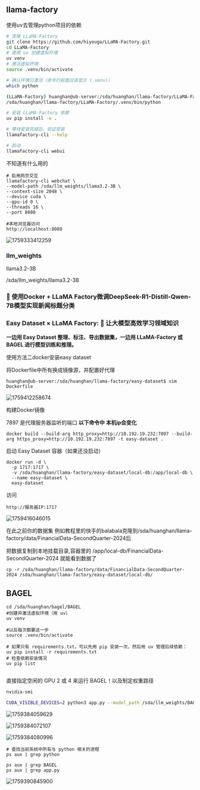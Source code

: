 ## llama-factory
使用uv去管理python项目的依赖
```bash
# 克隆 LLaMA-Factory
git clone https://github.com/hiyouga/LLaMA-Factory.git
cd LLaMA-Factory
# 使用 uv 创建虚拟环境
uv venv
# 激活虚拟环境
source .venv/bin/activate

# 确认环境已激活（命令行前面应该显示 (.venv)）
which python

(LLaMA-Factory) huanghan@ub-server:/sda/huanghan/llama-factory/LLaMA-Factory$ which python
/sda/huanghan/llama-factory/LLaMA-Factory/.venv/bin/python
```
```bash
# 安装 LLaMA-Factory 依赖
uv pip install -e .

# 等待安装完成后，验证安装
llamafactory-cli --help

# 启动
llamafactory-cli webui

```

不知道有什么用的
```shell
# 启用网页交互
llamafactory-cli webchat \
--model-path /sda/llm_weights/llama3.2-3B \
--context-size 2048 \
--device cuda \
--gpu-id 0 \
--threads 16 \
--port 8080

#本地浏览器访问
http://localhost:8080

```


![1759333412259](image/model/1759333412259.png)

### llm_weights
 llama3.2-3B 


 /sda/llm_weights/llama3.2-3B

### 🚀 使用Docker + LLaMA Factory微调DeepSeek-R1-Distill-Qwen-7B模型实现新闻标题分类

### Easy Dataset × LLaMA Factory: 🚀 让大模型高效学习领域知识
**一边用 Easy Dataset 整理、标注、导出数据集，一边用 LLaMA-Factory 或 BAGEL 进行模型训练和推理。**

使用方法二docker安装easy dataset

将Dockerfile中所有换成镜像源，并配置好代理
```shell
huanghan@ub-server:/sda/huanghan/llama-factory/easy-dataset$ vim Dockerfile
```
![1759412258674](image/model/1759412258674.png)

构建Docker镜像

7897 是代理服务器监听的端口
**以下命令中 本机ip会变化**

```shell
docker build --build-arg http_proxy=http://10.192.19.232:7897 --build-arg https_proxy=http://10.192.19.232:7897 -t easy-dataset .
```
启动 Easy Dataset 容器（如果还没启动）
```shell
docker run -d \
  -p 1717:1717 \
  -v /sda/huanghan/llama-factory/easy-dataset/local-db:/app/local-db \
  --name easy-dataset \
  easy-dataset
```

访问
```
http://服务器IP:1717
```
![1759416046015](image/model/1759416046015.png)

在此之前你的数据集 例如教程里的快手的balabala克隆到/sda/huanghan/llama-factory/data/FinancialData-SecondQuarter-2024后

把数据复制到本地挂载目录,容器里的 /app/local-db/FinancialData-SecondQuarter-2024 就能看到数据了
```shell
cp -r /sda/huanghan/llama-factory/data/FinancialData-SecondQuarter-2024 /sda/huanghan/llama-factory/easy-dataset/local-db/
```



## BAGEL
```shell
cd /sda/huanghan/bagel/BAGEL
#创建并激活虚拟环境（用 uv）
uv venv

#以后每次都要这一步
source .venv/bin/activate

# 如果只有 requirements.txt，可以先用 pip 安装一次，然后用 uv 管理后续依赖：
uv pip install -r requirements.txt
# 检查依赖安装情况
uv pip list


```



直接指定空闲的 GPU 2 或 4 来运行 BAGEL！以及制定权重路径
```bash
nvidia-smi

CUDA_VISIBLE_DEVICES=2 python3 app.py --model_path /sda/llm_weights/BAGEL-7B-MoT
```

![1759384059629](image/model/1759384059629.png)

![1759384072107](image/model/1759384072107.png)

![1759384080996](image/model/1759384080996.png)

```shell
# 查找当前系统中所有与 python 相关的进程
ps aux | grep python
```

```shell
ps aux | grep BAGEL
ps aux | grep app.py
```

![1759390845900](image/model/1759390845900.png)